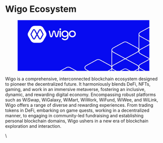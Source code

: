 # Wigo Ecosystem



<figure><img src=".gitbook/assets/Wigo Banner.png" alt=""><figcaption></figcaption></figure>

Wigo is a comprehensive, interconnected blockchain ecosystem designed to pioneer the decentralized future. It harmoniously blends DeFi, NFTs, gaming, and work in an immersive metaverse, fostering an inclusive, dynamic, and rewarding digital economy. Encompassing robust platforms such as WiSwap, WiGalaxy, WiMart, WiWork, WiFund, WiWee, and WiLink, Wigo offers a range of diverse and rewarding experiences. From trading tokens in DeFi, embarking on game quests, working in a decentralized manner, to engaging in community-led fundraising and establishing personal blockchain domains, Wigo ushers in a new era of blockchain exploration and interaction.

\
